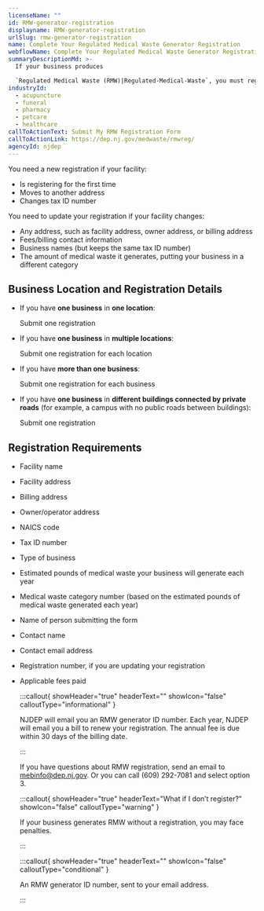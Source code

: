```yaml
---
licenseName: ""
id: RMW-generator-registration
displayname: RMW-generator-registration
urlSlug: rmw-generator-registration
name: Complete Your Regulated Medical Waste Generator Registration
webflowName: Complete Your Regulated Medical Waste Generator Registration
summaryDescriptionMd: >-
  If your business produces 

  `Regulated Medical Waste (RMW)|Regulated-Medical-Waste`, you must register with the New Jersey Department of Environmental Protection (NJDEP) as an RMW generator.
industryId:
  - acupuncture
  - funeral
  - pharmacy
  - petcare
  - healthcare
callToActionText: Submit My RMW Registration Form
callToActionLink: https://dep.nj.gov/medwaste/rmwreg/
agencyId: njdep
---
```




You need a new registration if your facility: 

* Is registering for the first time 
* Moves to another address 
* Changes tax ID<insert contextual information> number  

You need to update your registration if your facility changes: 

* Any address, such as facility address, owner address, or billing address 
* Fees/billing contact information 
* Business names (but keeps the same tax ID number) 
* The amount of medical waste it generates, putting your business in a different category

## Business Location and Registration Details

* If you have **one business** in **one location**:  

  Submit one registration
* If you have **one business** in **multiple locations**: 

  Submit one registration for each location
* If you have **more than one business**:  

  Submit one registration for each business  
* If you have **one business** in **different buildings connected by private roads** (for example, a campus with no public roads between buildings):  

   Submit one registration

## Registration Requirements

* Facility name 
* Facility address 
* Billing address 
* Owner/operator address 
* NAICS code <insert contextual information>
* Tax ID number
* Type of business 
* Estimated pounds of medical waste your business will generate each year 
* Medical waste category number (based on the estimated pounds of medical waste generated each year) 
* Name of person submitting the form 
* Contact name 
* Contact email address 
* Registration number, if you are updating your registration
* Applicable fees paid

  :::callout{ showHeader="true" headerText="" showIcon="false" calloutType="informational" }

  NJDEP will email you an RMW generator ID number. Each year, NJDEP will email you a bill to renew your registration. The annual fee is due within 30 days of the billing date.

  :::

  If you have questions about RMW registration, send an email to mebinfo@dep.nj.gov. Or you can call (609) 292-7081 and select option 3. 

  :::callout{ showHeader="true" headerText="What if I don’t register?" showIcon="false" calloutType="warning" }

  If your business generates RMW without a registration, you may face penalties.

  :::

  :::callout{ showHeader="true" headerText="" showIcon="false" calloutType="conditional" }

  An RMW generator ID number, sent to your email address.

  :::